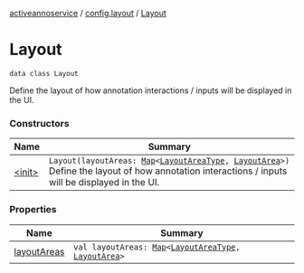 [activeannoservice](../../index.md) / [config.layout](../index.md) / [Layout](./index.md)

# Layout

`data class Layout`

Define the layout of how annotation interactions / inputs will be displayed in the UI.

### Constructors

| Name | Summary |
|---|---|
| [&lt;init&gt;](-init-.md) | `Layout(layoutAreas: `[`Map`](https://kotlinlang.org/api/latest/jvm/stdlib/kotlin.collections/-map/index.html)`<`[`LayoutAreaType`](../-layout-area-type/index.md)`, `[`LayoutArea`](../-layout-area/index.md)`>)`<br>Define the layout of how annotation interactions / inputs will be displayed in the UI. |

### Properties

| Name | Summary |
|---|---|
| [layoutAreas](layout-areas.md) | `val layoutAreas: `[`Map`](https://kotlinlang.org/api/latest/jvm/stdlib/kotlin.collections/-map/index.html)`<`[`LayoutAreaType`](../-layout-area-type/index.md)`, `[`LayoutArea`](../-layout-area/index.md)`>` |
